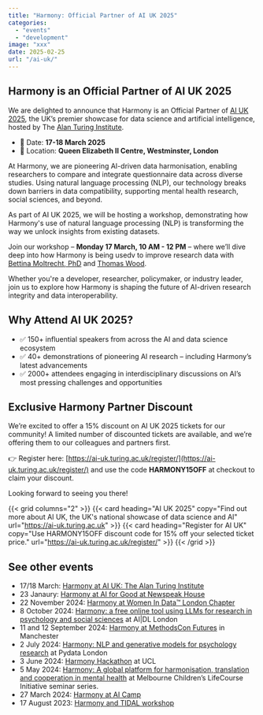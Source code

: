 ```yaml
---
title: "Harmony: Official Partner of AI UK 2025"
categories: 
  - "events"
  - "development"
image: "xxx" 
date: 2025-02-25
url: "/ai-uk/"
---
```


## Harmony is an Official Partner of AI UK 2025 

We are delighted to announce that Harmony is an Official Partner of [AI UK 2025](https://ai-uk.turing.ac.uk), the UK’s premier showcase for data science and artificial intelligence, hosted by The [Alan Turing Institute](https://www.turing.ac.uk).

* 📅 Date: **17-18 March 2025**
* 📍 Location: **Queen Elizabeth II Centre, Westminster, London**

At Harmony, we are pioneering AI-driven data harmonisation, enabling researchers to compare and integrate questionnaire data across diverse studies. Using natural language processing (NLP), our technology breaks down barriers in data compatibility, supporting mental health research, social sciences, and beyond.

As part of AI UK 2025, we will be hosting a workshop, demonstrating how Harmony's use of natural language processing (NLP) is transforming the way we unlock insights from existing datasets.

Join our workshop – **Monday 17 March, 10 AM - 12 PM** – where we’ll dive deep into how Harmony is being usedv to improve research data with [Bettina Moltrecht, PhD](https://www.linkedin.com/in/ACoAABTurysBmRntcJORKnIyyZS6hCJKkzC9Rd4) and [Thomas Wood](https://www.linkedin.com/in/ACoAAAZTiGQBswnQafU-FyEbx4MLdvjs2cxvr50).

Whether you're a developer, researcher, policymaker, or industry leader, join us to explore how Harmony is shaping the future of AI-driven research integrity and data interoperability.

## Why Attend AI UK 2025?

* ✅ 150+ influential speakers from across the AI and data science ecosystem
* ✅ 40+ demonstrations of pioneering AI research – including Harmony’s latest advancements
* ✅ 2000+ attendees engaging in interdisciplinary discussions on AI’s most pressing challenges and opportunities

## Exclusive Harmony Partner Discount

We’re excited to offer a 15% discount on AI UK 2025 tickets for our community! A limited number of discounted tickets are available, and we’re offering them to our colleagues and partners first.

👉 Register here: [https://ai-uk.turing.ac.uk/register/](https://ai-uk.turing.ac.uk/register/)
and use the code **HARMONY15OFF** at checkout to claim your discount.

Looking forward to seeing you there! 



{{< grid columns="2" >}}
  {{< card heading="AI UK 2025" copy="Find out more about AI UK, the UK's national showcase of data science and AI" url="https://ai-uk.turing.ac.uk" >}}
  {{< card heading="Register for AI UK" copy="Use HARMONY15OFF discount code for 15% off your selected ticket price." url="https://ai-uk.turing.ac.uk/register/" >}}
{{< /grid >}}




## See other events

* 17/18 March: [Harmony at AI UK: The Alan Turing Institute](/ai-uk)
* 23 Janaury: [Harmony at AI for Good at Newspeak House](https://harmonydata.ac.uk/psychology-ai-tool/newspeak-house/)
* 22 November 2024: [Harmony at Women In Data™️ London Chapter](/open-source-for-social-science/women-in-data/)
* 8 October 2024: [Harmony: a free online tool using LLMs for research in psychology and social sciences](/psychology-ai-tool/aidl-meetup/)  at AI|DL London
* 11 and 12 September 2024: [Harmony at MethodsCon Futures](/ai-in-mental-health/harmony-at-methodscon-futures/
) in Manchester
* 2 July 2024: [Harmony: NLP and generative models for psychology research](/open-source-for-social-science/pydata-meetup/)  at Pydata London
* 3 June 2024: [Harmony Hackathon](/open-source-for-social-science/hackathon/) at UCL
* 5 May 2024: [Harmony: A global platform for harmonisation, translation and cooperation in mental health](/ai-in-mental-health/harmony-at-lifecourse-seminar/) at  Melbourne Children’s LifeCourse Initiative seminar series.
* 27 March 2024: [Harmony at AI Camp](/psychology-ai-tool/aicamp-meetup/)
* 17 August 2023: [Harmony and TIDAL workshop](/ai-in-mental-health/harmony-and-tidal-workshop)

